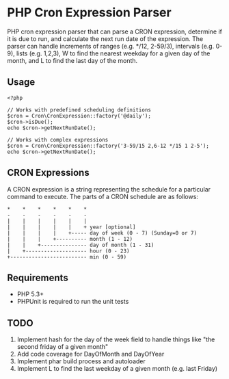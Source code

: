 PHP Cron Expression Parser
==========================

PHP cron expression parser that can parse a CRON expression, determine if it is
due to run, and calculate the next run date of the expression.  The parser can
handle increments of ranges (e.g. */12, 2-59/3), intervals (e.g. 0-9), lists
(e.g. 1,2,3), W to find the nearest weekday for a given day of the month, and
L to find the last day of the month.

Usage
-----

    <?php

    // Works with predefined scheduling definitions
    $cron = Cron\CronExpression::factory('@daily');
    $cron->isDue();
    echo $cron->getNextRunDate();

    // Works with complex expressions
    $cron = Cron\CronExpression::factory('3-59/15 2,6-12 */15 1 2-5');
    echo $cron->getNextRunDate();

CRON Expressions
----------------

A CRON expression is a string representing the schedule for a particular command to execute.  The parts of a CRON schedule are as follows:

    *    *    *    *    *    *
    -    -    -    -    -    -
    |    |    |    |    |    |
    |    |    |    |    |    + year [optional]
    |    |    |    |    +----- day of week (0 - 7) (Sunday=0 or 7)
    |    |    |    +---------- month (1 - 12)
    |    |    +--------------- day of month (1 - 31)
    |    +-------------------- hour (0 - 23)
    +------------------------- min (0 - 59)

Requirements
------------

- PHP 5.3+
- PHPUnit is required to run the unit tests

TODO
----

1. Implement hash for the day of the week field to handle things like "the second friday of a given month"
2. Add code coverage for DayOfMonth and DayOfYear
3. Implement phar build process and autoloader
4. Implement L to find the last weekday of a given month (e.g. last Friday)